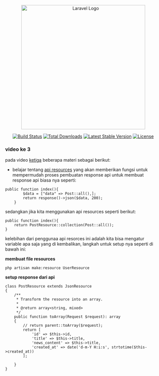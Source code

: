 <p align="center"><a href="https://laravel.com" target="_blank"><img src="https://raw.githubusercontent.com/laravel/art/master/logo-lockup/5%20SVG/2%20CMYK/1%20Full%20Color/laravel-logolockup-cmyk-red.svg" width="400" alt="Laravel Logo"></a></p>

<p align="center">
<a href="https://github.com/laravel/framework/actions"><img src="https://github.com/laravel/framework/workflows/tests/badge.svg" alt="Build Status"></a>
<a href="https://packagist.org/packages/laravel/framework"><img src="https://img.shields.io/packagist/dt/laravel/framework" alt="Total Downloads"></a>
<a href="https://packagist.org/packages/laravel/framework"><img src="https://img.shields.io/packagist/v/laravel/framework" alt="Latest Stable Version"></a>
<a href="https://packagist.org/packages/laravel/framework"><img src="https://img.shields.io/packagist/l/laravel/framework" alt="License"></a>
</p>

### video ke 3

pada video [ketiga](https://www.youtube.com/watch?v=NEhPRiYPmkI&list=PLnrs9DcLyeJSfhHHbze8NfaHFh55HNBSh&index=3) beberapa materi sebagai berikut:
- belajar tentang [api resources](https://laravel.com/docs/10.x/eloquent-resources) yang akan memberikan fungsi untuk mempermudah proses pembuatan response api
untuk membuat response api biasa nya seperti:
```
public function index(){
        $data = ["data" => Post::all(),];
        return response()->json($data, 200);
    }
```

sedangkan jika kita menggunakan api resources seperti berikut:
```
public function index(){
    return PostResource::collection(Post::all());
}
```
kelebihan dari penggunaa api resorces ini adalah kita bisa mengatur variable apa saja yang di kembalikan, langkah untuk setup nya seperti di bawah ini:

**membuat file resources**
```
php artisan make:resource UserResource
```
**setup response dari api**
```
class PostResource extends JsonResource
{
    /**
     * Transform the resource into an array.
     *
     * @return array<string, mixed>
     */
    public function toArray(Request $request): array
    {
        // return parent::toArray($request);
        return [
            'id' => $this->id,
            'title' => $this->title,
            'news_content' => $this->title,
            'created_at' => date('d-m-Y H:i:s', strtotime($this->created_at))
        ]; 
        
    }
}
```